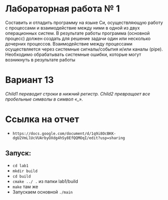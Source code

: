 # Лабораторная работа № 1

Составить и отладить программу на языке Си, осуществляющую работу с процессами и
взаимодействие между ними в одной из двух операционных систем. В результате работы
программа (основной процесс) должен создать для решение задачи один или несколько
дочерних процессов. Взаимодействие между процессами осуществляется через системные
сигналы/события и/или каналы (pipe).
Необходимо обрабатывать системные ошибки, которые могут возникнуть в результате работы

# Вариант 13

*Child1 переводит строки в нижний регистр. Child2 превращает все пробельные
символы в символ «_».*

# Ссылка на отчет
- `https://docs.google.com/document/d/1q9i8OcBKK-dgU2VmLlUcVUArbyOXdg4hSy8EfQQMOqI/edit?usp=sharing`

## Запуск: 

- `cd lab1`
- `mkdir build`
- `cd build`
- `cmake ../ .` из папки lab1/build
- `make` там же
- Запускаем основной `./main` 